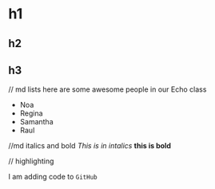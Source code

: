 # h1
## h2
## h3

// md lists
here are some awesome people in our Echo class
- Noa
- Regina
- Samantha
- Raul

//md italics and bold
*This is in intalics*
**this is bold**

// highlighting

I am adding code to `GitHub`